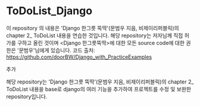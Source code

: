 # ToDoList_Django

이 repository 의 내용은 'Django 한그릇 뚝딱'(문범우 지음, 비제이리퍼블릭)의 chapter 2_ ToDoList 내용을 연습한 것입니다.
해당 repository는 저자님께 직접 허가를 구하고 올린 것이며 <Django 한그릇뚝딱>에 대한 모든 source code에 대한 권한은 '문범우'님에게 있습니다.
코드 출처:
https://github.com/doorBW/Django_with_PracticeExamples

추가

해당 repository는 'Django 한그릇 뚝딱'(문범우 지음, 비제이리퍼블릭)의 chapter 2_ ToDoList 내용을 base로 django의 여러 기능을 추가하여 프로젝트를 수정 및 보완한 repository입니다.
